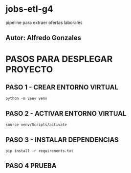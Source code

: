 # jobs-etl-g4
pipeline para extraer ofertas laborales
## Autor: Alfredo Gonzales

# PASOS PARA DESPLEGAR PROYECTO
## PASO 1 - CREAR ENTORNO VIRTUAL

```
python -m venv venv
```

## PASO 2 - ACTIVAR ENTORNO VIRTUAL

```
source venv/Scripts/activate
```

## PASO 3 - INSTALAR DEPENDENCIAS

```
pip install -r requirements.txt
```
## PASO 4 PRUEBA

